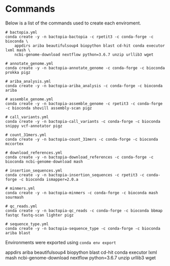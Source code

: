 # Commands
Below is a list of the commands used to create each enviroment.

```
# bactopia.yml
conda create -y -n bactopia-bactopia -c rpetit3 -c conda-forge -c bioconda \
    appdirs ariba beautifulsoup4 biopython blast cd-hit conda executor lxml mash \
    ncbi-genome-download nextflow python=3.6.7 unzip urllib3 wget

# annotate_genome.yml
conda create -y -n bactopia-annotate_genome -c conda-forge -c bioconda prokka pigz

# ariba_analysis.yml
conda create -y -n bactopia-ariba_analysis -c conda-forge -c bioconda ariba

# assemble_genome.yml
conda create -y -n bactopia-assemble_genome -c rpetit3 -c conda-forge -c bioconda shovill assembly-scan pigz

# call_variants.yml
conda create -y -n bactopia-call_variants -c conda-forge -c bioconda snippy vcf-annotator pigz

# count_31mers.yml
conda create -y -n bactopia-count_31mers -c conda-forge -c bioconda mccortex

# download_references.yml
conda create -y -n bactopia-download_references -c conda-forge -c bioconda ncbi-genome-download mash

# insertion_sequences.yml
conda create -y -n bactopia-insertion_sequences -c rpetit3 -c conda-forge -c bioconda ismapper=2.0.a

# minmers.yml
conda create -y -n bactopia-minmers -c conda-forge -c bioconda mash sourmash

# qc_reads.yml
conda create -y -n bactopia-qc_reads -c conda-forge -c bioconda bbmap fastqc fastq-scan lighter pigz

# sequence_type.yml
conda create -y -n bactopia-sequence_type -c conda-forge -c bioconda ariba blast
```

Environments were exported using `conda env export`


appdirs ariba beautifulsoup4 biopython blast cd-hit conda executor lxml mash ncbi-genome-download nextflow python=3.6.7 unzip urllib3 wget
